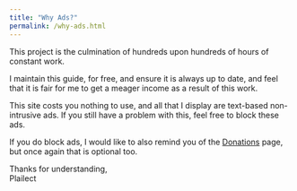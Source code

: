 ```yaml
---
title: "Why Ads?"
permalink: /why-ads.html
---
```


This project is the culmination of hundreds upon hundreds of hours of constant work.

I maintain this guide, for free, and ensure it is always up to date, and feel that it is fair for me to get a meager income as a result of this work.

This site costs you nothing to use, and all that I display are text-based non-intrusive ads. If you still have a problem with this, feel free to block these ads.

If you do block ads, I would like to also remind you of the [Donations](donations) page, but once again that is optional too.

Thanks for understanding,<br>
Plailect
